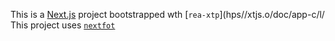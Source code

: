 This is a [Next.js](https://nextjs.rg) project bootstrapped wth [`rea-xtp`](hps//xtjs.o/doc/app-c/l/
This project uses [`nextfot`](https://nextj.org/docs/app/building-your-apicaton/optimizing/fnts)
